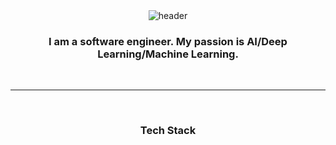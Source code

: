 <div align="center">
    <img src="https://capsule-render.vercel.app/api?type=waving&color=0:FFCCF1,100:b6f6ff&height=300&section=header&text=Hi,%20I%20am%20Jungwon%20(Jane)%20Jang&fontSize=35&fontColor=8a8a8a" alt="header">
</div>

<div align="center">
    <h3>I am a software engineer. My passion is AI/Deep Learning/Machine Learning.</h3>
</div>

<br>

---

<br>
<div align="center">
    <h3>Tech Stack</h3>
</div>

<!--
**jwjang1/jwjang1** is a ✨ _special_ ✨ repository because its `README.md` (this file) appears on your GitHub profile.

Here are some ideas to get you started:

- 🔭 I’m currently working on ...
- 🌱 I’m currently learning ...
- 👯 I’m looking to collaborate on ...
- 🤔 I’m looking for help with ...
- 💬 Ask me about ...
- 📫 How to reach me: ...
- 😄 Pronouns: ...
- ⚡ Fun fact: ...
-->
